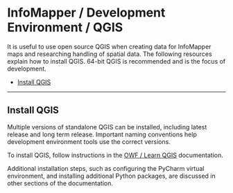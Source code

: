 # InfoMapper / Development Environment / QGIS #

It is useful to use open source QGIS when creating data for InfoMapper maps and researching handling of spatial data.
The following resources explain how to install QGIS.
64-bit QGIS is recommended and is the focus of development.

* [Install QGIS](#install-qgis)

-------------

## Install QGIS ##

Multiple versions of standalone QGIS can be installed, including latest release and long term release.
Important naming conventions help development environment tools use the correct versions.

To install QGIS, follow instructions in the
[OWF / Learn QGIS](https://learn.openwaterfoundation.org/owf-learn-qgis/install-qgis/install-qgis/) documentation.

Additional installation steps, such as configuring the PyCharm virtual environment,
and installing additional Python packages, are discussed in other sections of the documentation.
